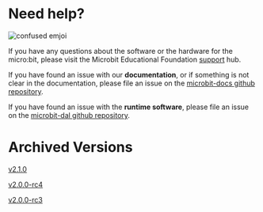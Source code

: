 # Need help?
![confused emjoi](resources/emoji/confused.png)

If you have any questions about the software or the hardware
for the micro:bit, please visit the Microbit Educational Foundation [support](https://support.microbit.org/support/home) hub.

If you have found an issue with our **documentation**, or if something is not clear
in the documentation, please file an issue on the [microbit-docs github repository](https://github.com/lancaster-university/microbit-docs/issues).

If you have found an issue with the **runtime software**, please file an issue on the
[microbit-dal github repository](https://github.com/lancaster-university/microbit-dal/issues).

# Archived Versions

[v2.1.0](/archive/v2.1.0)

[v2.0.0-rc4](/archive/v2.0.0-rc4)

[v2.0.0-rc3](/archive/v2.0.0-rc3)
